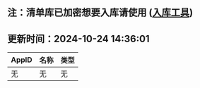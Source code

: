## 注：清单库已加密想要入库请使用 ([入库工具](https://github.com/BlankTMing/ManifestAutoUpdate/releases))

## 更新时间：2024-10-24 14:36:01
| AppID | 名称 | 类型  |
| :-------------------- | :----------------------------- | :----------- |
| 无 | 无 | 无 |
